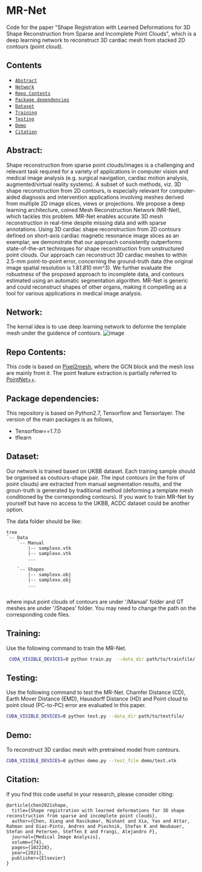 # MR-Net
Code for the paper "Shape Registration with Learned Deformations for 3D Shape Reconstruction from Sparse and Incomplete Point Clouds", which is a deep learning network to reconstruct 3D cardiac mesh from stacked 2D contours (point cloud).
## Contents
- <a href="#Abstract">`Abstract`</a>
- <a href="#Network">`Network`</a>
- <a href="#Repo Contents">`Repo Contents`</a>
- <a href="#Package dependencies">`Package dependencies`</a>
- <a href="#Dataset">`Dataset`</a>
- <a href="#Training">`Training`</a>
- <a href="#Testing">`Testing`</a>
- <a href="#Demo">`Demo`</a>
- <a href="#Citation">`Citation`</a>

## Abstract:<a id="Abstract"/>
Shape reconstruction from sparse point clouds/images is a challenging and relevant task required for a variety of applications in computer vision and medical image analysis (e.g. surgical navigation, cardiac motion analysis, augmented/virtual reality systems). A subset of such methods, viz. 3D shape reconstruction from 2D contours, is especially relevant for computer-aided diagnosis and intervention applications involving meshes derived from multiple 2D image slices, views or projections. We propose a deep learning architecture, coined Mesh Reconstruction Network (MR-Net), which tackles this problem. MR-Net enables accurate 3D mesh reconstruction in real-time despite missing data and with sparse annotations. Using 3D cardiac shape reconstruction from 2D contours defined on short-axis cardiac magnetic resonance image slices as an exemplar, we demonstrate that our approach consistently outperforms state-of-the-art techniques for shape reconstruction from unstructured point clouds. Our approach can reconstruct 3D cardiac meshes to within 2.5-mm point-to-point error, concerning the ground-truth data (the original image spatial resolution is 1.8*1.8*10 mm^3). We further evaluate the robustness of the proposed approach to incomplete data, and contours estimated using an automatic segmentation algorithm. MR-Net is generic and could reconstruct shapes of other organs, making it compelling as a tool for various applications in medical image analysis.

## Network:<a id="Network"/>
The kernal idea is to use deep learning network to deforme the template mesh under the guidence of contours.
![image](https://github.com/XiangChen1994/MR-Net/blob/main/fig/MRNet.png)

## Repo Contents:<a id="Repo Contents"/>
This code is based on [Pixel2mesh](https://github.com/nywang16/Pixel2Mesh), where the GCN block and the mesh loss are mainly from it.
The point feature extraction is partially referred to [PointNet++](https://github.com/charlesq34/pointnet2).

## Package dependencies:<a id="Package dependencies"/>
This repository is based on Python2.7, Tensorflow and Tensorlayer.
The version of the main packages is as follows,
- Tensorflow==1.7.0
- tflearn

## Dataset:<a id="Dataset"/>
Our network is trained based on UKBB dataset. Each training sample should be organised as coutours-shape pair. The input contours (in the form of point clouds) are extracted from manual segmentation results, and the groun-truth is generated by traditional method (deforming a template mesh conditioned by the corresponding contours). If you want to train MR-Net by yourself but have no access to the UKBB, ACDC dataset could be another option.

The data folder should be like:
```
tree
`-- Data
    `-- Manual
        |-- samplexx.vtk
        |-- samplexx.vtk
		...
		
	`-- Shapes
        |-- samplexx.obj
        |-- samplexx.obj
		...
		
```
where input point clouds of contours are under '/Manual' folder and GT meshes are under '/Shapes' folder. You may need to change the path on the corresponding code files.

## Training:<a id="Training"/>
Use the following command to train the MR-Net.
```sh
 CUDA_VISIBLE_DEVICES=0 python train.py  --data_dir path/to/trainfile/
```

## Testing:<a id="Testing"/>
Use the following command to test the MR-Net. Chamfer Distance (CD), Earth Mover Distance (EMD), Hausdorff Distance (HD) and Point cloud to point cloud (PC-to-PC) error are evaluated in this paper.
```sh
CUDA_VISIBLE_DEVICES=0 python test.py --data_dir path/to/testfile/
```

## Demo:<a id="Demo"/>
To reconstruct 3D cardiac mesh with pretrained model from contours.
```sh
CUDA_VISIBLE_DEVICES=0 python demo.py --test_file demo/test.vtk
```

## Citation:<a id="Citation"/>
If you find this code useful in your research, please consider citing:
```
@article{chen2021shape,
  title={Shape registration with learned deformations for 3D shape reconstruction from sparse and incomplete point clouds},
  author={Chen, Xiang and Ravikumar, Nishant and Xia, Yan and Attar, Rahman and Diaz-Pinto, Andres and Piechnik, Stefan K and Neubauer, Stefan and Petersen, Steffen E and Frangi, Alejandro F},
  journal={Medical Image Analysis},
  volume={74},
  pages={102228},
  year={2021},
  publisher={Elsevier}
}
```